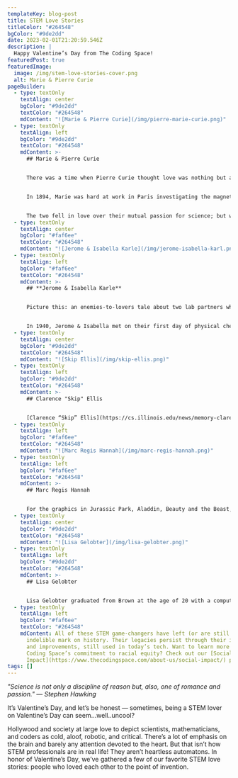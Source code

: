 ```yaml
---
templateKey: blog-post
title: STEM Love Stories
titleColor: "#264548"
bgColor: "#9de2dd"
date: 2023-02-01T21:20:59.546Z
description: |
  Happy Valentine’s Day from The Coding Space!
featuredPost: true
featuredImage:
  image: /img/stem-love-stories-cover.png
  alt: Marie & Pierre Curie
pageBuilder:
  - type: textOnly
    textAlign: center
    bgColor: "#9de2dd"
    textColor: "#264548"
    mdContent: "![Marie & Pierre Curie](/img/pierre-marie-curie.png)"
  - type: textOnly
    textAlign: left
    bgColor: "#9de2dd"
    textColor: "#264548"
    mdContent: >-
      ## Marie & Pierre Curie


      There was a time when Pierre Curie thought love was nothing but a distraction from scientific work. Then he met Marie Sklowdoska.


      In 1894, Marie was hard at work in Paris investigating the magnetic properties of certain steels. Her hunt for a larger lab space led her to meet Pierre, who (grudgingly) allowed her to use a piezoelectric device that he’d invented to further her work.


      The two fell in love over their mutual passion for science; but when Pierre proposed, Marie refused him (gasp!) because she wanted to return home to Poland. Marie did go home, but when she was denied a position at Krakow University because she was a woman, she returned to Paris, and Pierre & Marie became spouses & scientific partners. As a married couple, they collaborated on Marie’s new work investigating radioactive elements. In 1903, they won the Nobel Prize in Physics for their discovery of polonium and radium.
  - type: textOnly
    textAlign: center
    bgColor: "#faf6ee"
    textColor: "#264548"
    mdContent: "![Jerome & Isabella Karle](/img/jerome-isabella-karl.png)"
  - type: textOnly
    textAlign: left
    bgColor: "#faf6ee"
    textColor: "#264548"
    mdContent: >-
      ## **Jerome & Isabella Karle**


      Picture this: an enemies-to-lovers tale about two lab partners who are forced to work together and find more chemistry than they bargained for.


      In 1940, Jerome & Isabella met on their first day of physical chemistry at the University of Michigan. Though they were assigned as lab partners, they were immediate academic rivals, competing for the top grade in the class. But, in addition to covalent bonds, they found themselves nursing a romantic bond — they got married and moved to DC, where they started work on X-ray crystallography together at the US Naval Research Laboratory. While Jerome developed equations to determine how atoms were arranged inside complex molecules, Isabella worked on practical experiments to test Jerome’s equations. Together, they created the [direct method](http://pd.chem.ucl.ac.uk/pdnn/solve1/direct.htm) for determining molecular structures.
  - type: textOnly
    textAlign: center
    bgColor: "#9de2dd"
    textColor: "#264548"
    mdContent: "![Skip Ellis](/img/skip-ellis.png)"
  - type: textOnly
    textAlign: left
    bgColor: "#9de2dd"
    textColor: "#264548"
    mdContent: >-
      ## Clarence "Skip" Ellis


      [Clarence “Skip” Ellis](https://cs.illinois.edu/news/memory-clarence-skip-ellis-1943-2014) was the first African-American to earn a Ph.D. in computer science. He had a long career at major tech companies like Bell Telephone Laboratories, IBM, Xerox, and more. At the Palo Alto Research Center, Ellis spearheaded a group that invented Officetalk: the first office system to use icons and ethernet to allow people to collaborate from a distance. Ellis was also a real pioneer in the field of operational transformation, which is found in modern collaborative apps like Google Docs. For all of these accomplishments, Ellis is (sometimes, cheekily) known as the Father of Remote Work.
  - type: textOnly
    textAlign: left
    bgColor: "#faf6ee"
    textColor: "#264548"
    mdContent: "![Marc Regis Hannah](/img/marc-regis-hannah.png)"
  - type: textOnly
    textAlign: left
    bgColor: "#faf6ee"
    textColor: "#264548"
    mdContent: >-
      ## Marc Regis Hannah


      For the graphics in Jurassic Park, Aladdin, Beauty and the Beast, and more, we have electrical engineer and computer graphics designer [Marc Regis Hannah](https://www.thehistorymakers.org/biography/marc-hannah-41) to thank. In 1982 Hannah co-founded Silicon Graphics, Inc., eventually becoming the company’s principal scientist. His computer graphics technology has been used in major motion films as well as commercials, the intro for Monday Night Football, and by George Lucas’s visual effects studio, Industrial Light & Magic.
  - type: textOnly
    textAlign: center
    bgColor: "#9de2dd"
    textColor: "#264548"
    mdContent: "![Lisa Gelobter](/img/lisa-gelobter.png)"
  - type: textOnly
    textAlign: left
    bgColor: "#9de2dd"
    textColor: "#264548"
    mdContent: >-
      ## Lisa Gelobter


      Lisa Gelobter graduated from Brown at the age of 20 with a computer science degree and a concentration in artificial intelligence and machine learning. After working as the Chief Digital Officer for BET Networks and launching Hulu (Hulu!), Gelobter also served as the Chief Digital Service Officer for the U.S. Department of Education during the administration of President Barack Obama. Never one to rest on her laurels, in 2016, Gelobter founded and became the Chief Executive Officer of tEQuitable, a company that provides an independent, confidential platform to address issues of bias, harassment, and discrimination in the workplace.
  - type: textOnly
    textAlign: left
    bgColor: "#faf6ee"
    textColor: "#264548"
    mdContent: All of these STEM game-changers have left (or are still leaving) an
      indelible mark on history. Their legacies persist through their inventions
      and improvements, still used in today’s tech. Want to learn more about The
      Coding Space’s commitment to racial equity? Check out our [Social
      Impact](https://www.thecodingspace.com/about-us/social-impact/) page.
tags: []
---
```

*"Science is not only a discipline of reason but, also, one of romance and passion." — Stephen Hawking*

It’s Valentine’s Day, and let’s be honest — sometimes, being a STEM lover on Valentine’s Day can seem…well..uncool?

Hollywood and society at large love to depict scientists, mathematicians, and coders as cold, aloof, robotic, and critical. There’s a lot of emphasis on the brain and barely any attention devoted to the heart. But that isn’t how STEM professionals are in real life! They aren’t heartless automatons. In honor of Valentine’s Day, we’ve gathered a few of our favorite STEM love stories: people who loved each other to the point of invention.